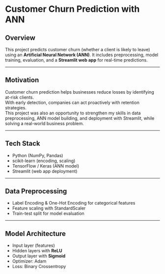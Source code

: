 # Customer Churn Prediction with ANN

## Overview
This project predicts customer churn (whether a client is likely to leave) using an **Artificial Neural Network (ANN)**. 
It includes preprocessing, model training, evaluation, and a **Streamlit web app** for real-time predictions.  

---

## Motivation
Customer churn prediction helps businesses reduce losses by identifying at-risk clients.  
With early detection, companies can act proactively with retention strategies.  
This project was also an opportunity to strengthen my skills in data preprocessing, ANN model building, and deployment with Streamlit, while solving a real-world business problem.

---

## Tech Stack
- Python (NumPy, Pandas)  
- scikit-learn (encoding, scaling)  
- TensorFlow / Keras (ANN model)  
- Streamlit (web app deployment)   
---

## Data Preprocessing
- Label Encoding & One-Hot Encoding for categorical features  
- Feature scaling with StandardScaler  
- Train-test split for model evaluation  

---

## Model Architecture
- Input layer (features)  
- Hidden layers with **ReLU**  
- Output layer with **Sigmoid**  
- Optimizer: Adam  
- Loss: Binary Crossentropy  
